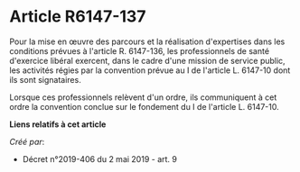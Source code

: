 # Article R6147-137

Pour la mise en œuvre des parcours et la réalisation d'expertises dans les conditions prévues à l'article R. 6147-136, les
professionnels de santé d'exercice libéral exercent, dans le cadre d'une mission de service public, les activités régies par
la convention prévue au I de l'article L. 6147-10 dont ils sont signataires.

Lorsque ces professionnels relèvent d'un ordre, ils communiquent à cet ordre la convention conclue sur le fondement du I de
l'article L. 6147-10.

**Liens relatifs à cet article**

_Créé par_:

  - Décret n°2019-406 du 2 mai 2019 - art. 9
